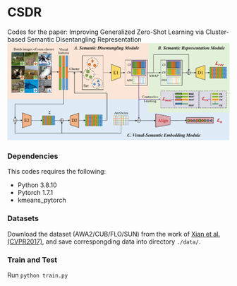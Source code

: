 # CSDR

Codes for the paper: Improving Generalized Zero-Shot Learning via Cluster-based Semantic Disentangling Representation
![method_framework](./images/CSDR.png)


### Dependencies
This codes requires the following:
- Python 3.8.10
- Pytorch 1.7.1
- kmeans_pytorch

### Datasets

Download the dataset (AWA2/CUB/FLO/SUN) from the work of [Xian et al. (CVPR2017)](http://datasets.d2.mpi-inf.mpg.de/xian/xlsa17.zip), and save correspongding data into directory `./data/`. 

### Train and Test

Run `python train.py` 

